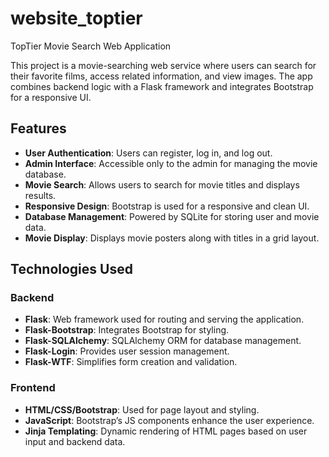 # website_toptier

TopTier Movie Search Web Application

This project is a movie-searching web service where users can search for their favorite films, access related information, and view images. The app combines backend logic with a Flask framework and integrates Bootstrap for a responsive UI.

## Features

- **User Authentication**: Users can register, log in, and log out.
- **Admin Interface**: Accessible only to the admin for managing the movie database.
- **Movie Search**: Allows users to search for movie titles and displays results.
- **Responsive Design**: Bootstrap is used for a responsive and clean UI.
- **Database Management**: Powered by SQLite for storing user and movie data.
- **Movie Display**: Displays movie posters along with titles in a grid layout.

## Technologies Used

### Backend
- **Flask**: Web framework used for routing and serving the application.
- **Flask-Bootstrap**: Integrates Bootstrap for styling.
- **Flask-SQLAlchemy**: SQLAlchemy ORM for database management.
- **Flask-Login**: Provides user session management.
- **Flask-WTF**: Simplifies form creation and validation.

### Frontend
- **HTML/CSS/Bootstrap**: Used for page layout and styling.
- **JavaScript**: Bootstrap’s JS components enhance the user experience.
- **Jinja Templating**: Dynamic rendering of HTML pages based on user input and backend data.
